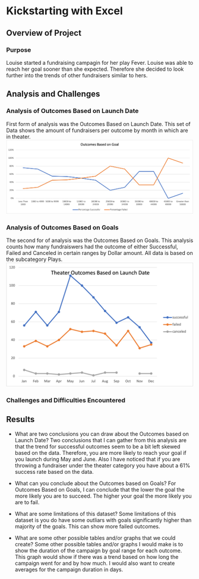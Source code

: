 # Kickstarting with Excel

## Overview of Project

### Purpose
  Louise started a fundraising campagin for her play Fever. Louise was able to reach her goal sooner than she expected. Therefore she decided to look further into the trends of other fundraisers similar to hers. 
## Analysis and Challenges

### Analysis of Outcomes Based on Launch Date
   First form of analysis was the Outcomes Based on Launch Date. This set of Data shows the amount of fundraisers per outcome by month in which are in theater. 
![](Outcomes_vs_Goals.png)
### Analysis of Outcomes Based on Goals
   The second for of analysis was the Outcomes Based on Goals. This analysis counts how many fundraiswers had the outcome of either Successful, Failed and Canceled in certain ranges by Dollar amount. All data is based on the subcategory Plays.
   ![](Theater_Outcomes_vs_Launch.png)
### Challenges and Difficulties Encountered

## Results

- What are two conclusions you can draw about the Outcomes based on Launch Date?
   Two conclusions that I can gather from this analysis are that the trend for successful outcomes seem to be a bit left skewed based on the data. Therefore, you are more likely to reach your goal if you launch during May and June. Also I have noticed that if you are throwing a fundraiser under the theater category you have about a 61% success rate based on the data.  

- What can you conclude about the Outcomes based on Goals?
    For Outcomes Based on Goals, I can conclude that the lower the goal the more likely you are to succeed. The higher your goal the more likely you are to fail.
- What are some limitations of this dataset?
    Some limitations of this dataset is you do have some outliars with goals significantly higher than majority of the goals. This can show more failed outcomes. 
- What are some other possible tables and/or graphs that we could create?
    Some other possible tables and/or graphs I would make is to show the duration of the campaign by goal range for each outcome. This graph would show if there was a trend based on how long the campaign went for and by how much. I would also want to create averages for the campaign duration in days.
